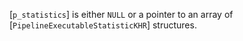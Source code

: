 [`p_statistics`] is either `NULL` or a pointer to an array of
[`PipelineExecutableStatisticKHR`] structures.